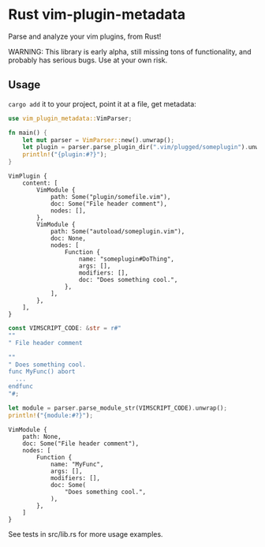 # Rust vim-plugin-metadata

Parse and analyze your vim plugins, from Rust!

WARNING: This library is early alpha, still missing tons of functionality, and probably has serious
bugs. Use at your own risk.

## Usage

`cargo add` it to your project, point it at a file, get metadata:

```rust
use vim_plugin_metadata::VimParser;

fn main() {
    let mut parser = VimParser::new().unwrap();
    let plugin = parser.parse_plugin_dir(".vim/plugged/someplugin").unwrap();
    println!("{plugin:#?}");
}
```
```
VimPlugin {
    content: [
        VimModule {
            path: Some("plugin/somefile.vim"),
            doc: Some("File header comment"),
            nodes: [],
        },
        VimModule {
            path: Some("autoload/someplugin.vim"),
            doc: None,
            nodes: [
                Function {
                    name: "someplugin#DoThing",
                    args: [],
                    modifiers: [],
                    doc: "Does something cool.",
                },
            ],
        },
    ],
}
```

```rust
const VIMSCRIPT_CODE: &str = r#"
""
" File header comment

""
" Does something cool.
func MyFunc() abort
  ...
endfunc
"#;

let module = parser.parse_module_str(VIMSCRIPT_CODE).unwrap();
println!("{module:#?}");
```
```
VimModule {
    path: None,
    doc: Some("File header comment"),
    nodes: [
        Function {
            name: "MyFunc",
            args: [],
            modifiers: [],
            doc: Some(
                "Does something cool.",
            ),
        },
    ]
}
```

See tests in src/lib.rs for more usage examples.
